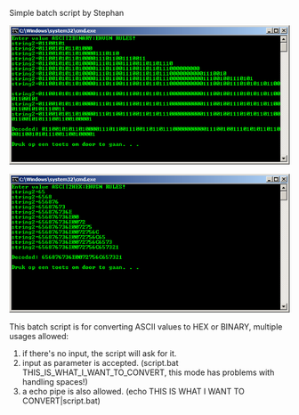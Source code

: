 Simple batch script by Stephan

![alt text](https://github.com/aeneasoftroy/bat-ascii-to-hex-or-binary-converter/blob/master/ASCII2BINARY.png)

![alt text](https://github.com/aeneasoftroy/bat-ascii-to-hex-or-binary-converter/blob/master/ASCII2HEX.png)

This batch script is for converting ASCII values to HEX or BINARY, multiple usages allowed:

1. if there's no input, the script will ask for it.
2. input as parameter is accepted. (script.bat THIS_IS_WHAT_I_WANT_TO_CONVERT, this mode has problems with handling spaces!)
3. a echo pipe is also allowed. (echo THIS IS WHAT I WANT TO CONVERT|script.bat)
